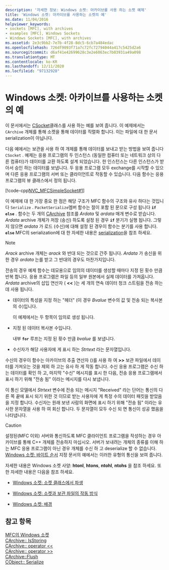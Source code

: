 ```yaml
---
description: '자세한 정보: Windows 소켓: 아카이브를 사용 하는 소켓 예제'
title: 'Windows 소켓: 아카이브를 사용하는 소켓의 예'
ms.date: 11/04/2016
helpviewer_keywords:
- sockets [MFC], with archives
- examples [MFC], Windows Sockets
- Windows Sockets [MFC], with archives
ms.assetid: 2e3c9bb2-7e7b-4f28-8dc5-6cb7a484edac
ms.openlocfilehash: 726df9093f71a7c72fc72794044a417c5425d2a6
ms.sourcegitcommit: d6af41e42699628c3e2e6063ec7b03931a49a098
ms.translationtype: MT
ms.contentlocale: ko-KR
ms.lasthandoff: 12/11/2020
ms.locfileid: "97132928"
---
```

# <a name="windows-sockets-example-of-sockets-using-archives"></a>Windows 소켓: 아카이브를 사용하는 소켓의 예

이 문서에서는 [CSocket](../mfc/reference/csocket-class.md)클래스를 사용 하는 예를 보여 줍니다. 이 예제에서는 `CArchive` 개체를 통해 소켓을 통해 데이터를 직렬화 합니다. 이는 파일에 대 한 문서 serialization이 아닙니다.

다음 예에서는 보관을 사용 하 여 개체를 통해 데이터를 보내고 받는 방법을 보여 줍니다 `CSocket` . 예제는 응용 프로그램의 두 인스턴스 (동일한 컴퓨터 또는 네트워크 상의 다른 컴퓨터)가 데이터를 교환 하도록 설계 되었습니다. 한 인스턴스는 다른 인스턴스가 받아서 승인 하는 데이터를 보냅니다. 두 응용 프로그램 모두 exchange를 시작할 수 있으며 다른 응용 프로그램의 서버 또는 클라이언트로 작동할 수 있습니다. 다음 함수는 응용 프로그램의 뷰 클래스에서 정의 됩니다.

[!code-cpp[NVC_MFCSimpleSocket#1](../mfc/codesnippet/cpp/windows-sockets-example-of-sockets-using-archives_1.cpp)]

이 예제에 대 한 가장 중요 한 점은 해당 구조가 MFC 함수의 구조와 유사 하다는 것입니다 `Serialize` . `PacketSerialize`멤버 함수는 절이 포함 된 문으로 구성 됩니다 **`if`** **`else`** . 함수는 두 개의 [CArchive](../mfc/reference/carchive-class.md) 참조를 *Ardata* 및 *ardata* 매개 변수로 받습니다. *Ardata* archive 개체가 저장 (송신) 하도록 설정 된 경우 **`if`** 분기가 실행 됩니다. 그렇지 않으면 *ardata* 가 로드 (수신)에 대해 설정 된 경우이 함수는 분기를 사용 합니다. **`else`** MFC의 serialization에 대 한 자세한 내용은 [serialization](../mfc/how-to-make-a-type-safe-collection.md)을 참조 하세요.

> [!NOTE]
> *Arack* archive 개체는 *arack* 와 반대 되는 것으로 간주 됩니다. *Ardata* 가 송신을 위한 경우 *ardata* 는를 받고 그 반대의 경우도 마찬가지입니다.

전송의 경우 예제 함수는 데모용으로 임의의 데이터를 생성할 때마다 지정 된 횟수 만큼 반복 합니다. 응용 프로그램은 파일 등의 일부 원본에서 실제 데이터를 가져옵니다. *Ardata* archive의 삽입 연산자 ( **<<** )는 세 개의 연속 데이터 청크 스트림을 전송 하는 데 사용 됩니다.

- 데이터의 특성을 지정 하는 "헤더" (이 경우 *Bvalue* 변수의 값 및 전송 되는 복사본의 수)입니다.

   이 예제에서는 두 항목이 임의로 생성 됩니다.

- 지정 된 데이터 복사본 수입니다.

   내부 **`for`** 루프는 지정 된 횟수 만큼 *bvalue* 를 보냅니다.

- 수신자가 해당 사용자에 게 표시 하는 *Strtext* 라는 문자열입니다.

수신의 경우이 함수는 아카이브의 추출 연산자 ()를 사용 하 여 **>>** 보관 파일에서 데이터를 가져오는 것을 제외 하 고는 유사 하 게 작동 합니다. 수신 응용 프로그램은 수신 하는 데이터를 확인 하 고, 마지막 "수신" 메시지를 표시 한 다음, 전송 응용 프로그램에서 표시 하기 위해 "전송 됨" 이라는 메시지를 다시 보냅니다.

이 통신 모델에서 *Strtext* 변수에 전송 되는 메시지 "Received" 라는 단어는 통신의 다른 쪽 끝에 표시 되기 위한 것 이므로 받는 사용자에 게 특정 수의 데이터 패킷을 받았음을 지정 합니다. 수신자는 원래 보낸 사람의 화면에 표시 하기 위해 "전송 됨" 이라는 유사한 문자열을 사용 하 여 회신 합니다. 두 문자열이 모두 수신 되 면 통신이 성공 했음을 나타냅니다.

> [!CAUTION]
> 설정된(MFC 이외) 서버와 통신하도록 MFC 클라이언트 프로그램을 작성하는 경우 아카이브를 통해 C++ 개체를 전송하지 마십시오. 서버가 보내려는 개체의 종류를 이해 하는 MFC 응용 프로그램이 아닌 경우 개체를 수신 하 고 deserialize 할 수 없습니다. [Windows 소켓: 바이트 순서](../mfc/windows-sockets-byte-ordering.md) 지정 문서의 예에서는 이러한 유형의 통신을 보여 줍니다.

자세한 내용은 Windows 소켓 사양: **htonl**, **htons**, **ntohl**, **ntohs** 을 참조 하세요. 또한 자세한 내용은 다음을 참조 하세요.

- [Windows 소켓: 소켓 클래스에서 파생](../mfc/windows-sockets-deriving-from-socket-classes.md)

- [Windows 소켓: 소켓과 보관 파일의 작동 방식](../mfc/windows-sockets-how-sockets-with-archives-work.md)

- [Windows 소켓: 배경](../mfc/windows-sockets-background.md)

## <a name="see-also"></a>참고 항목

[MFC의 Windows 소켓](../mfc/windows-sockets-in-mfc.md)<br/>
[CArchive:: IsStoring](../mfc/reference/carchive-class.md#isstoring)<br/>
[CArchive:: operator <<](../mfc/reference/carchive-class.md#operator_lt_lt)<br/>
[CArchive:: operator >>](../mfc/reference/carchive-class.md#operator_lt_lt)<br/>
[CArchive::Flush](../mfc/reference/carchive-class.md#flush)<br/>
[CObject:: Serialize](../mfc/reference/cobject-class.md#serialize)
